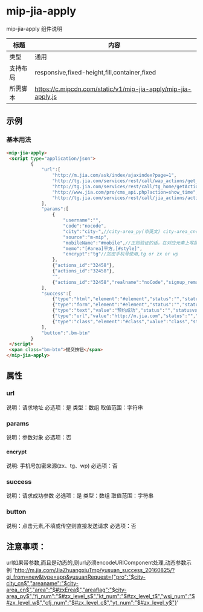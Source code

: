 # mip-jia-apply

mip-jia-apply 组件说明

标题|内容
----|----
类型|通用
支持布局|responsive,fixed-height,fill,container,fixed
所需脚本|https://c.mipcdn.com/static/v1/mip-jia-apply/mip-jia-apply.js

## 示例

### 基本用法
```html
<mip-jia-apply>
 <script type="application/json">
         {
             "url":[
                 "http://m.jia.com/ask/index/ajaxindex?page=1",
                 "http://tg.jia.com/services/rest/call/wap_actions/get_appoint_pro_by_actions_id",
                 "http://tg.jia.com/services/rest/call/tg_home/getActionsInfo?actions_id=32458",
                 "http://www.jia.com/pro/cms_api.php?action=show_time",
                 "http://tg.jia.com/services/rest/call/jia_actions/activite_signup"
             ],
             "params":[
                 {
                     "username":"",
                     "code":"nocode",
                     "city":"city-",//city-area_py(市英文) city-area_cn(市中文) city-city_cn(省中文) city-city_py(省英文)
                     "source":"m-mip",
                     "mobileName":"#mobile",//正则验证的话，在对应元素上写属性validatereg,是否必传属性request,必传错误信息errortxt,验证错误信息regtxt
                     "memo":"[#area]平方,[#style]",
                     "encrypt":"tg"//加密手机号使用,tg or zx or wp
                 },
                 {"actions_id":"32458"},
                 {"actions_id":"32458"},
                 "",
                 {"actions_id":"32458","realname":"noCode","signup_remark":"shanghai","source":"refer_url","mobile":"#mobile","refer_url":true}
             ],
             "success":[
                 {"type":"html","element":"#element","status":"","statusval":"","failed":"a.b.c","suc":"a.b.c"},//插入一段html,接口返回数据参数suc
                 {"type":"form","element":"#element","status":"","statusval":"","failed":"a.b.c","suc":"a.b.c"},//给表单元素赋值,接口返回数据参数suc
                 {"type":"text","value":"预约成功","status":"","statusval":"","failed":"a.b.c","suc":"a.b.c"},//value可以是一段html,优先接口返回数据参数suc
                 {"type":"url","value":"http://m.jia.com","status":"","statusval":"","failed":"a.b.c","suc":"a.b.c"},//url跳转,优先接口返回数据参数suc
                 {"type":"class","element":"#class","value":"class","status":"","statusval":"","failed":"a.b.c"}//成功后添加class
             ],
             "button":".bm-btn"
         }
 </script>
 <span class="bm-btn">提交按钮</span>
</mip-jia-apply>
```

## 属性

### url

说明：请求地址
必选项：是
类型：数组
取值范围：字符串

### params

说明：参数对象
必选项：否

#### encrypt
说明: 手机号加密来源(zx、tg、wp)
必选项：否

### success

说明：请求成功参数
必选项：是
类型：数组
取值范围：字符串

### button

说明：点击元素,不填或传空则直接发送请求
必选项：否

## 注意事项：
url如果带参数,而且是动态的,则url必须encodeURIComponent处理,动态参数示例
'http://m.jia.com/JiaZhuangxiuTmp/yusuan_success_20160825/?qj_from=new&type=app&yusuanRequest={"pro":"$city-city_cn$","areaname":"$city-area_cn$","area":"$#zxErea$","areaflag":"$city-area_py$","fj_num":"$#zx_level_s$","kt_num":"$#zx_level_t$","wsj_num":"$#zx_level_w$","cfj_num":"$#zx_level_c$","yt_num":"$#zx_level_y$"}'
